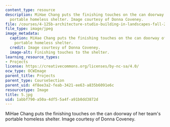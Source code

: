 ```yaml
---
content_type: resource
description: MiHae Chang puts the finishing touches on the can doorway of her team's
  portable homeless shelter. Image courtesy of Donna Coveney.
file: /courses/4-125b-architecture-studio-building-in-landscapes-fall-2005/1abbf790a50a4df55a4fa91b0dd3872d_5.jpg
file_type: image/jpeg
image_metadata:
  caption: MiHae Chang puts the finishing touches on the can doorway of her team's
    portable homeless shelter.
  credit: Image courtesy of Donna Coveney.
  image-alt: Finishing touches to the shelter.
learning_resource_types:
- Projects
license: https://creativecommons.org/licenses/by-nc-sa/4.0/
ocw_type: OCWImage
parent_title: Projects
parent_type: CourseSection
parent_uid: 4f8ee3a2-feab-3421-ee63-a835b6091e6c
resourcetype: Image
title: 5.jpg
uid: 1abbf790-a50a-4df5-5a4f-a91b0dd3872d
---
```

MiHae Chang puts the finishing touches on the can doorway of her team's portable homeless shelter. Image courtesy of Donna Coveney.